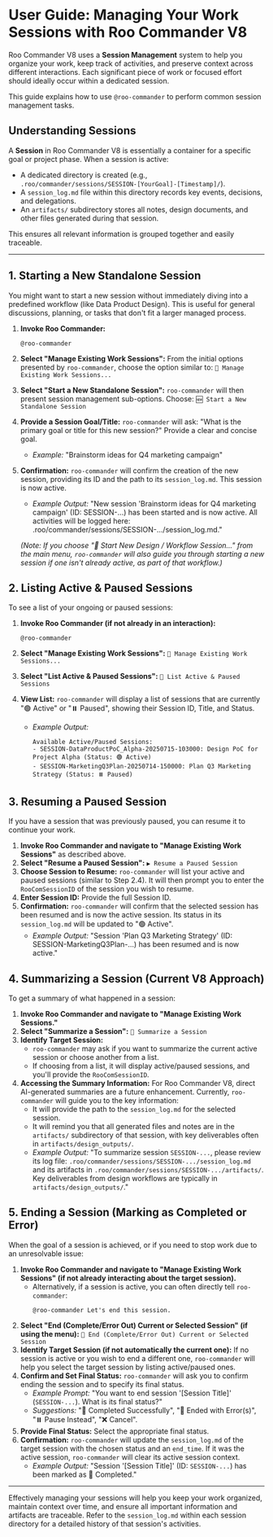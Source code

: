 # User Guide: Managing Your Work Sessions with Roo Commander V8

Roo Commander V8 uses a **Session Management** system to help you organize your work, keep track of activities, and preserve context across different interactions. Each significant piece of work or focused effort should ideally occur within a dedicated session.

This guide explains how to use `@roo-commander` to perform common session management tasks.

## Understanding Sessions

A **Session** in Roo Commander V8 is essentially a container for a specific goal or project phase. When a session is active:

*   A dedicated directory is created (e.g., `.roo/commander/sessions/SESSION-[YourGoal]-[Timestamp]/`).
*   A `session_log.md` file within this directory records key events, decisions, and delegations.
*   An `artifacts/` subdirectory stores all notes, design documents, and other files generated during that session.

This ensures all relevant information is grouped together and easily traceable.

---

## 1. Starting a New Standalone Session

You might want to start a new session without immediately diving into a predefined workflow (like Data Product Design). This is useful for general discussions, planning, or tasks that don't fit a larger managed process.

1.  **Invoke Roo Commander:**
    ```prompt
    @roo-commander
    ```
2.  **Select "Manage Existing Work Sessions":**
    From the initial options presented by `roo-commander`, choose the option similar to:
    `📂 Manage Existing Work Sessions...`

3.  **Select "Start a New Standalone Session":**
    `roo-commander` will then present session management sub-options. Choose:
    `🆕 Start a New Standalone Session`

4.  **Provide a Session Goal/Title:**
    `roo-commander` will ask: "What is the primary goal or title for this new session?"
    Provide a clear and concise goal.
    *   *Example:* "Brainstorm ideas for Q4 marketing campaign"
5.  **Confirmation:**
    `roo-commander` will confirm the creation of the new session, providing its ID and the path to its `session_log.md`. This session is now active.
    *   *Example Output:* "New session 'Brainstorm ideas for Q4 marketing campaign' (ID: SESSION-...) has been started and is now active. All activities will be logged here: .roo/commander/sessions/SESSION-.../session_log.md."

    *(Note: If you choose "🚀 Start New Design / Workflow Session..." from the main menu, `roo-commander` will also guide you through starting a new session if one isn't already active, as part of that workflow.)*

## 2. Listing Active & Paused Sessions

To see a list of your ongoing or paused sessions:

1.  **Invoke Roo Commander (if not already in an interaction):**
    ```prompt
    @roo-commander
    ```
2.  **Select "Manage Existing Work Sessions":**
    `📂 Manage Existing Work Sessions...`

3.  **Select "List Active & Paused Sessions":**
    `📄 List Active & Paused Sessions`

4.  **View List:**
    `roo-commander` will display a list of sessions that are currently "🟢 Active" or "⏸️ Paused", showing their Session ID, Title, and Status.
    *   *Example Output:*
        ```
        Available Active/Paused Sessions:
        - SESSION-DataProductPoC_Alpha-20250715-103000: Design PoC for Project Alpha (Status: 🟢 Active)
        - SESSION-MarketingQ3Plan-20250714-150000: Plan Q3 Marketing Strategy (Status: ⏸️ Paused)
        ```

## 3. Resuming a Paused Session

If you have a session that was previously paused, you can resume it to continue your work.

1.  **Invoke Roo Commander and navigate to "Manage Existing Work Sessions"** as described above.
2.  **Select "Resume a Paused Session":**
    `▶️ Resume a Paused Session`
3.  **Choose Session to Resume:**
    `roo-commander` will list your active and paused sessions (similar to Step 2.4). It will then prompt you to enter the `RooComSessionID` of the session you wish to resume.
4.  **Enter Session ID:** Provide the full Session ID.
5.  **Confirmation:**
    `roo-commander` will confirm that the selected session has been resumed and is now the active session. Its status in its `session_log.md` will be updated to "🟢 Active".
    *   *Example Output:* "Session 'Plan Q3 Marketing Strategy' (ID: SESSION-MarketingQ3Plan-...) has been resumed and is now active."

## 4. Summarizing a Session (Current V8 Approach)

To get a summary of what happened in a session:

1.  **Invoke Roo Commander and navigate to "Manage Existing Work Sessions."**
2.  **Select "Summarize a Session":**
    `📝 Summarize a Session`
3.  **Identify Target Session:**
    *   `roo-commander` may ask if you want to summarize the current active session or choose another from a list.
    *   If choosing from a list, it will display active/paused sessions, and you'll provide the `RooComSessionID`.
4.  **Accessing the Summary Information:**
    For Roo Commander V8, direct AI-generated summaries are a future enhancement. Currently, `roo-commander` will guide you to the key information:
    *   It will provide the path to the `session_log.md` for the selected session.
    *   It will remind you that all generated files and notes are in the `artifacts/` subdirectory of that session, with key deliverables often in `artifacts/design_outputs/`.
    *   *Example Output:* "To summarize session `SESSION-...`, please review its log file: `.roo/commander/sessions/SESSION-.../session_log.md` and its artifacts in `.roo/commander/sessions/SESSION-.../artifacts/`. Key deliverables from design workflows are typically in `artifacts/design_outputs/`."

## 5. Ending a Session (Marking as Completed or Error)

When the goal of a session is achieved, or if you need to stop work due to an unresolvable issue:

1.  **Invoke Roo Commander and navigate to "Manage Existing Work Sessions" (if not already interacting about the target session).**
    *   Alternatively, if a session is active, you can often directly tell `roo-commander`:
        ```prompt
        @roo-commander Let's end this session.
        ```
2.  **Select "End (Complete/Error Out) Current or Selected Session" (if using the menu):**
    `🏁 End (Complete/Error Out) Current or Selected Session`
3.  **Identify Target Session (if not automatically the current one):**
    If no session is active or you wish to end a different one, `roo-commander` will help you select the target session by listing active/paused ones.
4.  **Confirm and Set Final Status:**
    `roo-commander` will ask you to confirm ending the session and to specify its final status.
    *   *Example Prompt:* "You want to end session '[Session Title]' (`SESSION-...`). What is its final status?"
    *   *Suggestions:* "🏁 Completed Successfully", "🔴 Ended with Error(s)", "⏸️ Pause Instead", "❌ Cancel".
5.  **Provide Final Status:** Select the appropriate final status.
6.  **Confirmation:**
    `roo-commander` will update the `session_log.md` of the target session with the chosen status and an `end_time`. If it was the active session, `roo-commander` will clear its active session context.
    *   *Example Output:* "Session '[Session Title]' (ID: `SESSION-...`) has been marked as 🏁 Completed."

---

Effectively managing your sessions will help you keep your work organized, maintain context over time, and ensure all important information and artifacts are traceable. Refer to the `session_log.md` within each session directory for a detailed history of that session's activities.